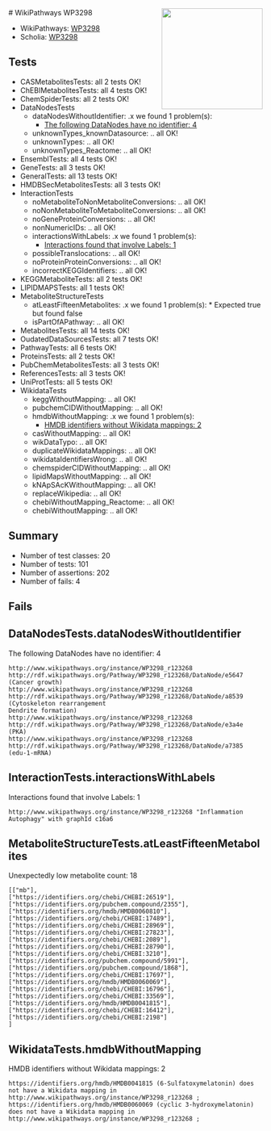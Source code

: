 <img style="float: right; width: 200px" src="https://upload.wikimedia.org/wikipedia/commons/thumb/8/83/Wplogo_with_text_500.png/640px-Wplogo_with_text_500.png" />
# WikiPathways WP3298

* WikiPathways: [WP3298](https://new.wikipathways.org/pathways/WP3298)
* Scholia: [WP3298](https://scholia.toolforge.org/wikipathways/WP3298)
## Tests
* CASMetabolitesTests: all 2 tests OK!
* ChEBIMetabolitesTests: all 4 tests OK!
* ChemSpiderTests: all 2 tests OK!
* DataNodesTests
    * dataNodesWithoutIdentifier: .x we found 1 problem(s):
        * [The following DataNodes have no identifier: 4](#d2d32fa3)
    * unknownTypes_knownDatasource: .. all OK!
    * unknownTypes: .. all OK!
    * unknownTypes_Reactome: .. all OK!
* EnsemblTests: all 4 tests OK!
* GeneTests: all 3 tests OK!
* GeneralTests: all 13 tests OK!
* HMDBSecMetabolitesTests: all 3 tests OK!
* InteractionTests
    * noMetaboliteToNonMetaboliteConversions: .. all OK!
    * noNonMetaboliteToMetaboliteConversions: .. all OK!
    * noGeneProteinConversions: .. all OK!
    * nonNumericIDs: .. all OK!
    * interactionsWithLabels: .x we found 1 problem(s):
        * [Interactions found that involve Labels: 1](#630d2678)
    * possibleTranslocations: .. all OK!
    * noProteinProteinConversions: .. all OK!
    * incorrectKEGGIdentifiers: .. all OK!
* KEGGMetaboliteTests: all 2 tests OK!
* LIPIDMAPSTests: all 1 tests OK!
* MetaboliteStructureTests
    * atLeastFifteenMetabolites: .x we found 1 problem(s):
            * Expected true but found false
    * isPartOfAPathway: .. all OK!
* MetabolitesTests: all 14 tests OK!
* OudatedDataSourcesTests: all 7 tests OK!
* PathwayTests: all 6 tests OK!
* ProteinsTests: all 2 tests OK!
* PubChemMetabolitesTests: all 3 tests OK!
* ReferencesTests: all 3 tests OK!
* UniProtTests: all 5 tests OK!
* WikidataTests
    * keggWithoutMapping: .. all OK!
    * pubchemCIDWithoutMapping: .. all OK!
    * hmdbWithoutMapping: .x we found 1 problem(s):
        * [HMDB identifiers without Wikidata mappings: 2](#8860e69c)
    * casWithoutMapping: .. all OK!
    * wikDataTypo: .. all OK!
    * duplicateWikidataMappings: .. all OK!
    * wikidataIdentifiersWrong: .. all OK!
    * chemspiderCIDWithoutMapping: .. all OK!
    * lipidMapsWithoutMapping: .. all OK!
    * kNApSAcKWithoutMapping: .. all OK!
    * replaceWikipedia: .. all OK!
    * chebiWithoutMapping_Reactome: .. all OK!
    * chebiWithoutMapping: .. all OK!


## Summary

* Number of test classes: 20
* Number of tests: 101
* Number of assertions: 202
* Number of fails: 4

## Fails

<a name="d2d32fa3" />

## DataNodesTests.dataNodesWithoutIdentifier

The following DataNodes have no identifier: 4
```
http://www.wikipathways.org/instance/WP3298_r123268 http://rdf.wikipathways.org/Pathway/WP3298_r123268/DataNode/e5647 (Cancer growth)
http://www.wikipathways.org/instance/WP3298_r123268 http://rdf.wikipathways.org/Pathway/WP3298_r123268/DataNode/a8539 (Cytoskeleton rearrangement 
Dendrite formation)
http://www.wikipathways.org/instance/WP3298_r123268 http://rdf.wikipathways.org/Pathway/WP3298_r123268/DataNode/e3a4e (PKA)
http://www.wikipathways.org/instance/WP3298_r123268 http://rdf.wikipathways.org/Pathway/WP3298_r123268/DataNode/a7385 (edu-1-mRNA)
```

<a name="630d2678" />

## InteractionTests.interactionsWithLabels

Interactions found that involve Labels: 1
```
http://www.wikipathways.org/instance/WP3298_r123268 "Inflammation
Autophagy" with graphId c16a6
```

<a name="3b0f945e" />

## MetaboliteStructureTests.atLeastFifteenMetabolites

Unexpectedly low metabolite count: 18

```
[["mb"],
["https://identifiers.org/chebi/CHEBI:26519"],
["https://identifiers.org/pubchem.compound/2355"],
["https://identifiers.org/hmdb/HMDB0060810"],
["https://identifiers.org/chebi/CHEBI:17489"],
["https://identifiers.org/chebi/CHEBI:28969"],
["https://identifiers.org/chebi/CHEBI:27823"],
["https://identifiers.org/chebi/CHEBI:2089"],
["https://identifiers.org/chebi/CHEBI:28790"],
["https://identifiers.org/chebi/CHEBI:3210"],
["https://identifiers.org/pubchem.compound/5991"],
["https://identifiers.org/pubchem.compound/1868"],
["https://identifiers.org/chebi/CHEBI:17697"],
["https://identifiers.org/hmdb/HMDB0060069"],
["https://identifiers.org/chebi/CHEBI:16796"],
["https://identifiers.org/chebi/CHEBI:33569"],
["https://identifiers.org/hmdb/HMDB0041815"],
["https://identifiers.org/chebi/CHEBI:16412"],
["https://identifiers.org/chebi/CHEBI:2198"]
]
```

<a name="8860e69c" />

## WikidataTests.hmdbWithoutMapping

HMDB identifiers without Wikidata mappings: 2
```
https://identifiers.org/hmdb/HMDB0041815 (6-Sulfatoxymelatonin) does not have a Wikidata mapping in http://www.wikipathways.org/instance/WP3298_r123268 ; 
https://identifiers.org/hmdb/HMDB0060069 (cyclic 3-hydroxymelatonin) does not have a Wikidata mapping in http://www.wikipathways.org/instance/WP3298_r123268 ; 
```

